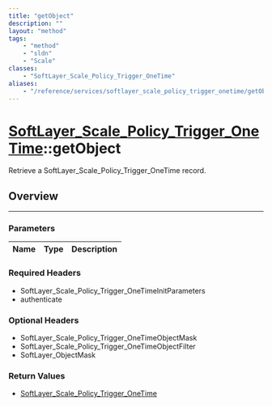 ```yaml
---
title: "getObject"
description: ""
layout: "method"
tags:
    - "method"
    - "sldn"
    - "Scale"
classes:
    - "SoftLayer_Scale_Policy_Trigger_OneTime"
aliases:
    - "/reference/services/softlayer_scale_policy_trigger_onetime/getObject"
---
```

# [SoftLayer_Scale_Policy_Trigger_OneTime](/reference/services/SoftLayer_Scale_Policy_Trigger_OneTime)::getObject

Retrieve a SoftLayer_Scale_Policy_Trigger_OneTime record.


## Overview 


-----

### Parameters 
|Name | Type | Description |
| --- | --- | --- |


### Required Headers
* SoftLayer_Scale_Policy_Trigger_OneTimeInitParameters
* authenticate


### Optional Headers
* SoftLayer_Scale_Policy_Trigger_OneTimeObjectMask
* SoftLayer_Scale_Policy_Trigger_OneTimeObjectFilter
* SoftLayer_ObjectMask

### Return Values
* <a href='/reference/datatypes/SoftLayer_Scale_Policy_Trigger_OneTime'>SoftLayer_Scale_Policy_Trigger_OneTime </a>




